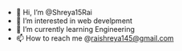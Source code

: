 - 👋 Hi, I’m @Shreya15Rai
- 👀 I’m interested in web develpment
- 🌱 I’m currently learning Engineering
- 📫 How to reach me @raishreya145@gmail.com


<!---
Shreya15Rai/Shreya15Rai is a ✨ special ✨ repository because its `README.md` (this file) appears on your GitHub profile.
You can click the Preview link to take a look at your changes.
--->
